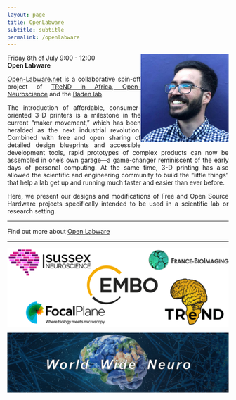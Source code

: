 ```yaml
---
layout: page
title: OpenLabware
subtitle: subtitle
permalink: /openlabware
---
```



<img align="right" width="200" src="./assets/Thumbnails/George.png"/>

Friday 8th of July 9:00 - 12:00  
<strong>Open Labware</strong>




<p style='text-align: justify;'>
<a href="https://open-labware.net/">Open-Labware.net</a> is a collaborative spin-off project of <a href="https://trendinafrica.org/">TReND in Africa</a>,<a href="https://open-neuroscience.com/"> Open-Neuroscience</a> and the <a href="https://badenlab.org/">Baden lab</a>.
</p>

<p style='text-align: justify;'>
The introduction of affordable, consumer-oriented 3-D printers is a milestone in the current “maker movement,” which has been heralded as the next industrial revolution. Combined with free and open sharing of detailed design blueprints and accessible development tools, rapid prototypes of complex products can now be assembled in one’s own garage—a game-changer reminiscent of the early days of personal computing. At the same time, 3-D printing has also allowed the scientific and engineering community to build the “little things” that help a lab get up and running much faster and easier than ever before.
</p>

<p style='text-align: justify;'>
Here, we present our designs and modifications of Free and Open Source Hardware projects specifically intended to be used in a scientific lab or research setting.
</p>

---

Find out more about <a href="https://journals.plos.org/plosbiology/article?id=10.1371/journal.pbio.1002086">Open Labware</a>

---
<img align="center" src="./assets/Logos/sponsors.png"/>


<img align="center"><img src="./assets/Logos/WWN.png"/>
